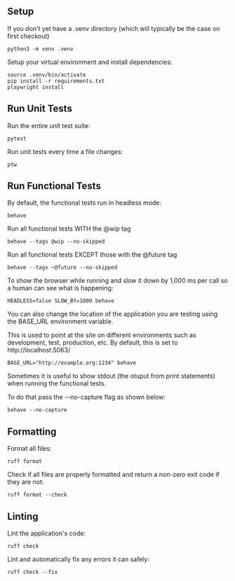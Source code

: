 ## Setup

If you don't yet have a .venv directory (which will typically be the case on first checkout)

```shell
python3 -m venv .venv
```

Setup your virtual environment and install dependencies:

```shell
source .venv/bin/activate
pip install -r requirements.txt
playwright install
```

## Run Unit Tests

Run the entire unit test suite:

```shell
pytest
```

Run unit tests every time a file changes:

```shell
ptw
```

## Run Functional Tests

By default, the functional tests run in headless mode:

```shell
behave
```

Run all functional tests WITH the @wip tag

```shell
behave --tags @wip --no-skipped
```

Run all functional tests EXCEPT those with the @future tag

```shell
behave --tags ~@future --no-skipped
```

To show the browser while running and slow it down by 1,000 ms per call so a human can see what is happening:

```shell
HEADLESS=false SLOW_BY=1000 behave
```

You can also change the location of the application you are testing using the BASE_URL environment variable.

This is used to point at the site on different environments such as development, test, production, etc. By default, this
is set to http://localhost:5063/

```shell
BASE_URL="http://example.org:1234" behave
```

Sometimes it is useful to show stdout (the otuput from print statements) when running the functional tests.

To do that pass the --no-capture flag as shown below:

```shell
behave --no-capture
```

## Formatting

Format all files:

```shell
ruff format
```

Check if all files are properly formatted and return a non-zero exit code if they are not:

```shell
ruff format --check
```

## Linting

Lint the application's code:

```shell
ruff check
```

Lint and automatically fix any errors it can safely:

```shell
ruff check --fix
```
